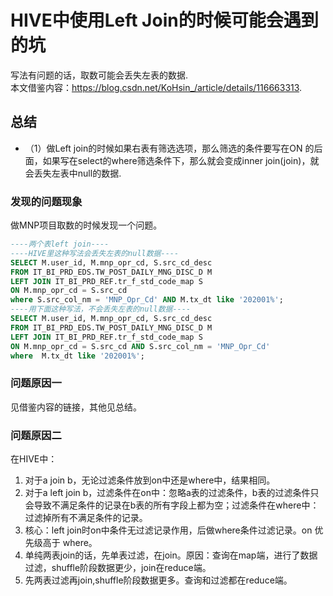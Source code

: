 # HIVE中使用Left Join的时候可能会遇到的坑
写法有问题的话，取数可能会丢失左表的数据.   
本文借鉴内容：https://blog.csdn.net/KoHsin_/article/details/116663313.   

## 总结
+ （1）做Left join的时候如果右表有筛选选项，那么筛选的条件要写在ON 的后面，如果写在select的where筛选条件下，那么就会变成inner join(join)，就会丢失左表中null的数据.

### 发现的问题现象
做MNP项目取数的时候发现一个问题。
```sql
----两个表left join----
----HIVE里这种写法会丢失左表的null数据----
SELECT M.user_id, M.mnp_opr_cd, S.src_cd_desc
FROM IT_BI_PRD_EDS.TW_POST_DAILY_MNG_DISC_D M
LEFT JOIN IT_BI_PRD_REF.tr_f_std_code_map S
ON M.mnp_opr_cd = S.src_cd
where S.src_col_nm = 'MNP_Opr_Cd' AND M.tx_dt like '202001%';
----用下面这种写法，不会丢失左表的null数据----
SELECT M.user_id, M.mnp_opr_cd, S.src_cd_desc
FROM IT_BI_PRD_EDS.TW_POST_DAILY_MNG_DISC_D M
LEFT JOIN IT_BI_PRD_REF.tr_f_std_code_map S
ON M.mnp_opr_cd = S.src_cd AND S.src_col_nm = 'MNP_Opr_Cd'
where  M.tx_dt like '202001%';
```

### 问题原因一
见借鉴内容的链接，其他见总结。

### 问题原因二
在HIVE中：   
1. 对于a join b，无论过滤条件放到on中还是where中，结果相同。
2. 对于a left join b，过滤条件在on中：忽略a表的过滤条件，b表的过滤条件只会导致不满足条件的记录在b表的所有字段上都为空；过滤条件在where中：过滤掉所有不满足条件的记录。
3. 核心：left join时on中条件无过滤记录作用，后做where条件过滤记录。on 优先级高于 where。
4. 单纯两表join的话，先单表过滤，在join。原因：查询在map端，进行了数据过滤，shuffle阶段数据更少，join在reduce端。
5. 先两表过滤再join,shuffle阶段数据更多。查询和过滤都在reduce端。

